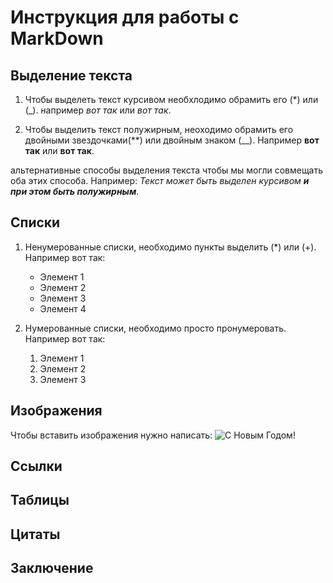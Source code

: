 # Инструкция для работы с MarkDown

## Выделение текста

1. Чтобы выделеть текст курсивом необхлодимо обрамить его (*) или (_). например *вот так* или _вот так_.

2. Чтобы выделить текст полужирным, неоходимо обрамить его двойными звездочками(**) или двойным знаком (__). Например **вот так** или __вот так__.

альтернативные способы выделения текста чтобы мы могли совмещать оба этих способа. Например: _Текст может быть выделен курсивом **и при этом быть полужирным**_.

## Списки

1. Ненумерованные списки, необходимо пункты выделить (*) или (+). Например вот так:
   * Элемент 1
   * Элемент 2
   * Элемент 3
   + Элемент 4


2. Нумерованные списки, необходимо просто пронумеровать. Например вот так:
   1. Элемент 1
   2. Элемент 2
   3. Элемент 3
   
## Изображения

Чтобы вставить изображения нужно написать: ![С Новым Годом!](elka.jpg)

## Ссылки

## Таблицы

## Цитаты

## Заключение